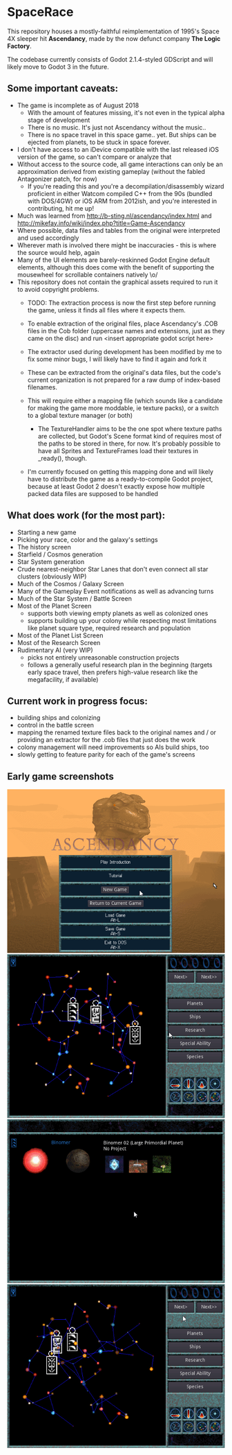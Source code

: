 # SpaceRace
This repository houses a mostly-faithful reimplementation of 1995's Space 4X sleeper hit **Ascendancy**, made by the now defunct company **The Logic Factory**.

The codebase currently consists of Godot 2.1.4-styled GDScript and will likely move to Godot 3 in the future.

## Some important caveats:

- The game is incomplete as of August 2018
  - With the amount of features missing, it's not even in the typical alpha stage of development
  - There is no music. It's just not Ascendancy without the music..
  - There is no space travel in this space game.. yet. But ships can be ejected from planets, to be stuck in space forever.
- I don't have access to an iDevice compatible with the last released iOS version of the game, so can't compare or analyze that
- Without access to the source code, all game interactions can only be an approximation derived from existing gameplay (without the fabled Antagonizer patch, for now)
  - If you're reading this and you're a decompilation/disassembly wizard proficient in either Watcom compiled C++ from the 90s (bundled with DOS/4GW) or iOS ARM from 2012ish, and you're interested in contributing, hit me up!
- Much was learned from http://b-sting.nl/ascendancy/index.html and http://mikefay.info/wiki/index.php?title=Game-Ascendancy
- Where possible, data files and tables from the original were interpreted and used accordingly
- Wherever math is involved there might be inaccuracies - this is where the source would help, again
- Many of the UI elements are barely-reskinned Godot Engine default elements, although this does come with the benefit of supporting the mousewheel for scrollable containers natively \o/
- This repository does not contain the graphical assets required to run it to avoid copyright problems.
  - TODO: The extraction process is now the first step before running the game, unless it finds all files where it expects them.
  - To enable extraction of the original files, place Ascendancy's .COB files in the Cob folder (uppercase names and extensions, just as they came on the disc) and run \<insert appropriate godot script here\>
  
  - The extractor used during development has been modified by me to fix some minor bugs, I will likely have to find it again and fork it
  - These can be extracted from the original's data files, but the code's current organization is not prepared for a raw dump of index-based filenames.
  - This will require either a mapping file (which sounds like a candidate for making the game more moddable, ie texture packs), or a switch to a global texture manager (or both)
      - The TextureHandler aims to be the one spot where texture paths are collected, but Godot's Scene format kind of requires most of the paths to be stored in there, for now. It's probably possible to have all Sprites and TextureFrames load their textures in _ready(), though.
  - I'm currently focused on getting this mapping done and will likely have to distribute the game as a ready-to-compile Godot project, because at least Godot 2 doesn't exactly expose how multiple packed data files are supposed to be handled

## What does work (for the most part):
- Starting a new game
- Picking your race, color and the galaxy's settings
- The history screen
- Starfield / Cosmos generation
- Star System generation
- Crude nearest-neighbor Star Lanes that don't even connect all star clusters (obviously WIP)
- Much of the Cosmos / Galaxy Screen
- Many of the Gameplay Event notifications as well as advancing turns
- Much of the Star System / Battle Screen
- Most of the Planet Screen
  - supports both viewing empty planets as well as colonized ones
  - supports building up your colony while respecting most limitations like planet square type, required research and population 
- Most of the Planet List Screen
- Most of the Research Screen
- Rudimentary AI (very WIP)
  - picks not entirely unreasonable construction projects
  - follows a generally useful research plan in the beginning (targets early space travel, then prefers high-value research like the megafacility, if available)

## Current work in progress focus:
- building ships and colonizing
- control in the battle screen
- mapping the renamed texture files back to the original names and / or providing an extractor for the .cob files that just does the work
- colony management will need improvements so AIs build ships, too
- slowly getting to feature parity for each of the game's screens

## Early game screenshots
![Options Screen](https://github.com/PetePete1984/godot-SpaceRace-media/blob/master/gif/2018-08-02_22-50-18.gif)
![Galaxy View, Planet List](https://github.com/PetePete1984/godot-SpaceRace-media/blob/master/gif/2018-08-02_22-50-39.gif)
![Planet View, Building Projects](https://github.com/PetePete1984/godot-SpaceRace-media/blob/master/gif/2018-08-02_22-51-03.gif)
![Passing Turns, Event Popups](https://github.com/PetePete1984/godot-SpaceRace-media/blob/master/gif/2018-08-02_22-51-27.gif)
